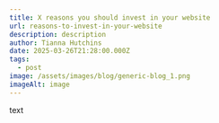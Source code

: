 ```yaml
---
title: X reasons you should invest in your website
url: reasons-to-invest-in-your-website
description: description
author: Tianna Hutchins
date: 2025-03-26T21:28:00.000Z
tags:
  - post
image: /assets/images/blog/generic-blog_1.png
imageAlt: image
---
```

text
